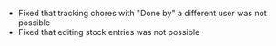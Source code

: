 - Fixed that tracking chores with "Done by" a different user was not possible
- Fixed that editing stock entries was not possible
